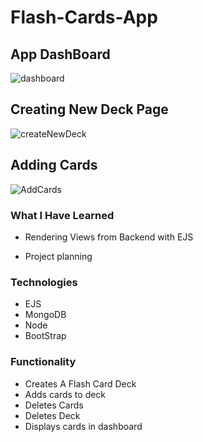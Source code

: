 # Flash-Cards-App
## App DashBoard
![dashboard](https://user-images.githubusercontent.com/79128405/182186777-8cc9783b-9893-4b6b-a54e-53d4f643d156.png)
## Creating New Deck Page
![createNewDeck](https://user-images.githubusercontent.com/79128405/182186518-7b3978e6-665a-4124-a4c8-bbc939f3a9d3.png)
## Adding Cards
![AddCards](https://user-images.githubusercontent.com/79128405/182186171-58778144-e465-432d-a959-fa7dda5c912b.png)

### What I Have Learned
- Rendering Views from Backend with EJS

- Project planning 
### Technologies
- EJS
- MongoDB
- Node 
- BootStrap

### Functionality
- Creates A Flash Card Deck
- Adds cards to deck
- Deletes Cards
- Deletes Deck
- Displays cards in dashboard
